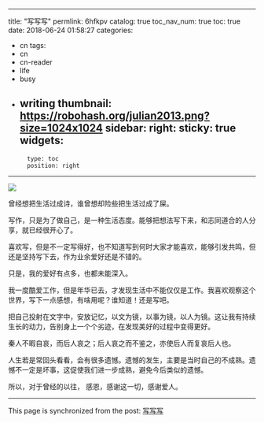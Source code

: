 
---
title: "写写写"
permlink: 6hfkpv
catalog: true
toc_nav_num: true
toc: true
date: 2018-06-24 01:58:27
categories:
- cn
tags:
- cn
- cn-reader
- life
- busy
- writing
thumbnail: https://robohash.org/julian2013.png?size=1024x1024
sidebar:
    right:
        sticky: true
widgets:
    -
        type: toc
        position: right
---


![](https://robohash.org/julian2013.png?size=1024x1024)

曾经想把生活过成诗，谁曾想却险些把生活过成了屎。

写作，只是为了做自己，是一种生活态度。能够把想法写下来，和志同道合的人分享，就已经很开心了。

喜欢写，但是不一定写得好，也不知道写到何时大家才能喜欢，能够引发共鸣，但还是坚持写下去，作为业余爱好还是不错的。

只是，我的爱好有点多，也都未能深入。

我一度酷爱工作，但是年华已去，才发现生活中不能仅仅是工作。我喜欢观察这个世界，写下一点感想，有啥用呢？谁知道！还是写吧。

把自己投射在文字中，安放记忆，以文为镜，以事为镜，以人为镜。这让我有持续生长的动力，告别身上一个个劣迹，在发现美好的过程中变得更好。

秦人不暇自哀，而后人哀之；后人哀之而不鉴之，亦使后人而复哀后人也。

人生若是常回头看看，会有很多遗憾。遗憾的发生，主要是当时自己的不成熟。遗憾不一定是坏事，这促使我们进一步成熟，避免今后类似的遗憾。

所以，对于曾经的以往，
感恩，感谢这一切，感谢爱人。

- - -

This page is synchronized from the post: [写写写](https://steemit.com/@julian2013/6hfkpv)
